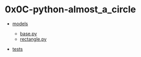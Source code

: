 # 0x0C-python-almost_a_circle

- [models](models)
  - [base.py](models/base.py)
  - [rectangle.py](models/rectangle.py)

- [tests](tests)